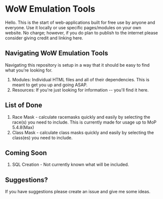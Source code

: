 # WoW Emulation Tools
Hello. This is the start of web-applications built for free use by anyone and everyone. Use it locally or use specific pages/modules on your own website. No charge; however, if you do plan to publish to the internet please consider giving credit and linking here.

## Navigating WoW Emulation Tools
Navigating this repository is setup in a way that it should be easy to find what you're looking for.
1. Modules: Individual HTML files and all of their dependencies. This is meant to get you up and going ASAP.
2. Resources: If you're just looking for information -- you'll find it here.

## List of Done
1. Race Mask - calculate racemasks quickly and easily by selecting the race(s) you need to include. This is currently made for usage up to MoP 5.4.8(Max)
2. Class Mask - calculate class masks quickly and easily by selecting the class(es) you need to include.

## Coming Soon
1. SQL Creation - Not currently known what will be included.

## Suggestions?
If you have suggestions please create an issue and give me some ideas. 
